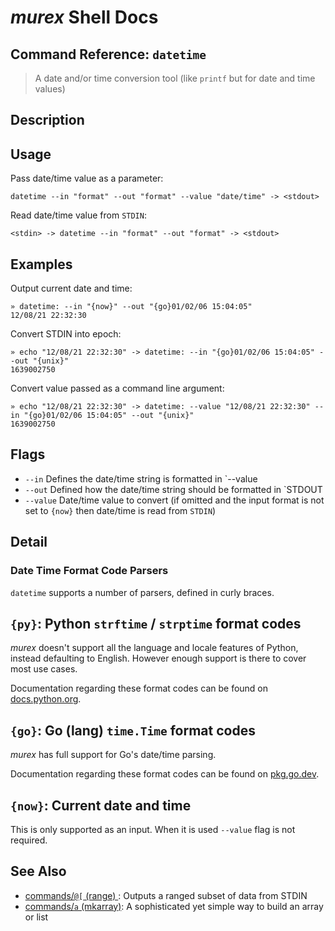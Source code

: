 # _murex_ Shell Docs

## Command Reference: `datetime` 

> A date and/or time conversion tool (like `printf` but for date and time values)

## Description



## Usage

Pass date/time value as a parameter:

    datetime --in "format" --out "format" --value "date/time" -> <stdout>
    
Read date/time value from `STDIN`:

    <stdin> -> datetime --in "format" --out "format" -> <stdout>

## Examples

Output current date and time:

    » datetime: --in "{now}" --out "{go}01/02/06 15:04:05"
    12/08/21 22:32:30
    
Convert STDIN into epoch:

    » echo "12/08/21 22:32:30" -> datetime: --in "{go}01/02/06 15:04:05" --out "{unix}"
    1639002750
    
Convert value passed as a command line argument:

    » echo "12/08/21 22:32:30" -> datetime: --value "12/08/21 22:32:30" --in "{go}01/02/06 15:04:05" --out "{unix}"
    1639002750

## Flags

* `--in`
    Defines the date/time string is formatted in `--value
* `--out`
    Defined how the date/time string should be formatted in `STDOUT
* `--value`
    Date/time value to convert (if omitted and the input format is not set to `{now}` then date/time is read from `STDIN`)

## Detail

### Date Time Format Code Parsers

`datetime` supports a number of parsers, defined in curly braces.

## `{py}`: Python `strftime` / `strptime` format codes

_murex_ doesn't support all the language and locale features of Python, instead
defaulting to English. However enough support is there to cover most use cases.

Documentation regarding these format codes can be found on [docs.python.org](https://docs.python.org/3/library/datetime.html#strftime-and-strptime-behavior).

## `{go}`: Go (lang) `time.Time` format codes

_murex_ has full support for Go's date/time parsing.

Documentation regarding these format codes can be found on [pkg.go.dev](https://pkg.go.dev/time#pkg-constants).

## `{now}`: Current date and time

This is only supported as an input. When it is used `--value` flag is not
required.

## See Also

* [commands/`@[` (range) ](../commands/range.md):
  Outputs a ranged subset of data from STDIN
* [commands/`a` (mkarray)](../commands/a.md):
  A sophisticated yet simple way to build an array or list